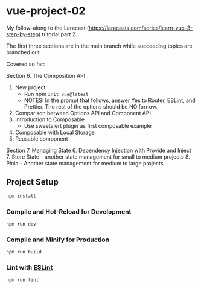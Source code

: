 # vue-project-02

My follow-along to the Laracast (https://laracasts.com/series/learn-vue-3-step-by-step) tutorial part 2.

The first three sections are in the main branch while succeeding topics are branched out.

Covered so far:

Section 6. The Composition API
1. New project
   * Run npm `init vue@latest`
   * NOTES: In the prompt that follows, answer Yes to Router, ESLint, and Prettier. The rest of the options should be NO fornow.
2. Comparison between Options API and Component API
3. Introduction to Composable
   * Use sweetalert plugin as first composable example
4. Composable with Local Storage
5. Reusable component

Section 7. Managing State
6. Dependency Injection with Provide and Inject
7. Store State - another state management for small to medium projects
8. Pinia - Another state management for medium to large projects

## Project Setup

```sh
npm install
```

### Compile and Hot-Reload for Development

```sh
npm run dev
```

### Compile and Minify for Production

```sh
npm run build
```

### Lint with [ESLint](https://eslint.org/)

```sh
npm run lint
```

